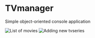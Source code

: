 # TVmanager

Simple object-oriented console application

![](http://s5.ifotos.pl/img/1jpg_qwrwhhp.jpg "List of movies")
![](http://s6.ifotos.pl/img/2jpg_qwrwhhh.jpg "Adding new tvseries")
